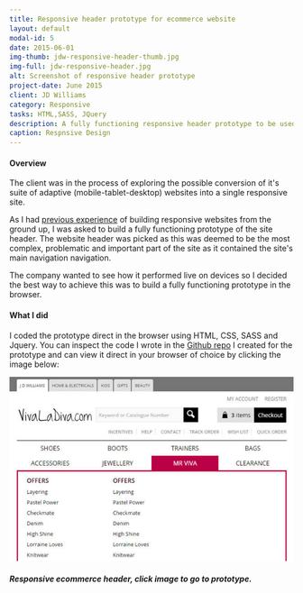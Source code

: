 ```yaml
---
title: Responsive header prototype for ecommerce website
layout: default
modal-id: 5
date: 2015-06-01
img-thumb: jdw-responsive-header-thumb.jpg
img-full: jdw-responsive-header.jpg
alt: Screenshot of responsive header prototype
project-date: June 2015
client: JD Williams
category: Responsive
tasks: HTML,SASS, JQuery
description: A fully functioning responsive header prototype to be used for the new proposed eCommerce site template. 
caption: Respnsive Design
---  
```


#### Overview

The client was in the process of exploring the possible conversion of it's suite of adaptive (mobile-tablet-desktop) websites into a single responsive site.  

As I had <a href="kleeneze">previous experience</a> of building responsive websites from the ground up, I was asked to build a fully functioning prototype of the site header.  The website header was picked as this was deemed to be the most complex, problematic and important part of the site as it contained the site's main navigation navigation. 

The company wanted to see how it performed live on devices so I decided the best way to achieve this was to build a fully functioning prototype in the browser.

#### What I did 

I coded the prototype direct in the browser using HTML, CSS, SASS and Jquery.  You can inspect the code I wrote in the <a href="https://github.com/johnasp/ecommerce_responsive_header">Github repo</a> I created for the prototype and can view it direct in your browser of choice by clicking the image below: 

<div class="no-margin"><a href="http://johnasp.github.io/ecommerce_responsive_header/"><img src="/img/jdw-responsive-header-home.jpg" alt="Responsive ecommerce header" /></a></div>

##### Responsive ecommerce header, click image to go to prototype.







